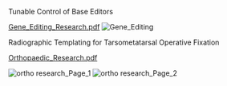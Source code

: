 Tunable Control of Base Editors

[Gene_Editing_Research.pdf](https://github.com/user-attachments/files/17106253/Gene_Editing_Research.pdf)
![Gene_Editing](https://github.com/user-attachments/assets/1fb1824f-ca4c-4213-a324-ff21bf6e4a28)


Radiographic Templating for Tarsometatarsal Operative Fixation

[Orthopaedic_Research.pdf](https://github.com/user-attachments/files/17106254/Orthopaedic_Research.pdf)

![ortho research_Page_1](https://github.com/user-attachments/assets/78a33945-108b-4676-adf5-9d2a94615bd9)
![ortho research_Page_2](https://github.com/user-attachments/assets/f774259a-be5f-4e4d-a527-6e29452e8a18)


